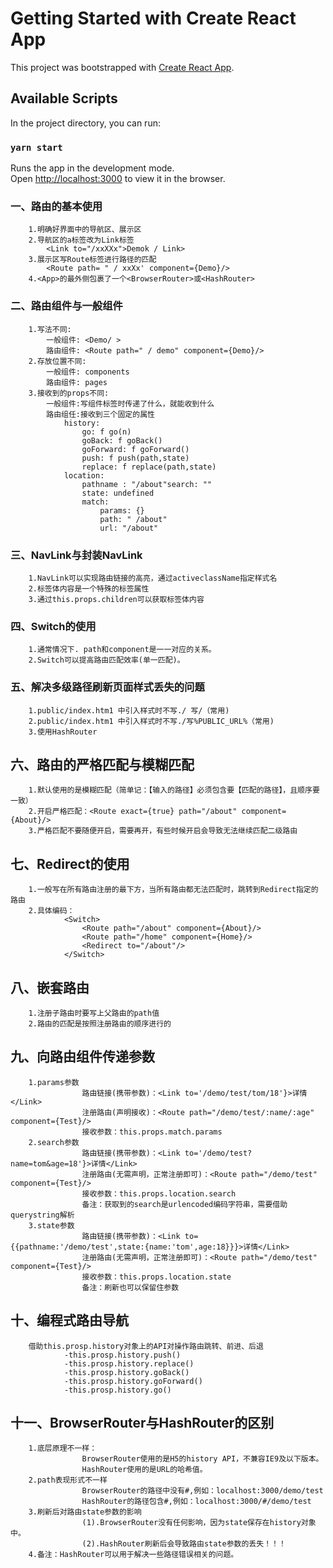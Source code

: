 # Getting Started with Create React App

This project was bootstrapped with [Create React App](https://github.com/facebook/create-react-app).

## Available Scripts

In the project directory, you can run:

### `yarn start`

Runs the app in the development mode.\
Open [http://localhost:3000](http://localhost:3000) to view it in the browser.

### 一、路由的基本使用
        1.明确好界面中的导航区、展示区
        2.导航区的a标签改为Link标签
            <Link to="/xxXXx">Demok / Link>
        3.展示区写Route标签进行路径的匹配
            <Route path= " / xxXx' component={Demo}/>
        4.<App>的最外侧包裹了一个<BrowserRouter>或<HashRouter>

### 二、路由组件与一般组件
        1.写法不同:
            一般组件: <Demo/ >
            路由组件: <Route path=" / demo" component={Demo}/>
        2.存放位置不同:
            一般组件: components
            路由组件: pages
        3.接收到的props不同:
            一般组件:写组件标签时传递了什么，就能收到什么
            路由组任:接收到三个固定的属性
                history:
                    go: f go(n)
                    goBack: f goBack()
                    goForward: f goForward()
                    push: f push(path,state)
                    replace: f replace(path,state)
                location:
                    pathname : "/about"search: ""
                    state: undefined
                    match:
                        params: {}
                        path: " /about"
                        url: "/about"

### 三、NavLink与封装NavLink
        1.NavLink可以实现路由链接的高亮，通过activeclassName指定样式名
        2.标签体内容是一个特殊的标签属性
        3.通过this.props.children可以获取标签体内容 

### 四、Switch的使用
        1.通常情况下. path和component是一一对应的关系。
        2.Switch可以提高路由匹配效率(单一匹配)。

### 五、解决多级路径刷新页面样式丢失的问题
        1.public/index.htm1 中引入样式时不写./ 写/（常用)
        2.public/index.htm1 中引入样式时不写./写%PUBLIC_URL%（常用)
        3.使用HashRouter


## 六、路由的严格匹配与模糊匹配
        1.默认使用的是模糊匹配（简单记：【输入的路径】必须包含要【匹配的路径】，且顺序要一致）
        2.开启严格匹配：<Route exact={true} path="/about" component={About}/>
        3.严格匹配不要随便开启，需要再开，有些时候开启会导致无法继续匹配二级路由

## 七、Redirect的使用	
        1.一般写在所有路由注册的最下方，当所有路由都无法匹配时，跳转到Redirect指定的路由
        2.具体编码：
                <Switch>
                    <Route path="/about" component={About}/>
                    <Route path="/home" component={Home}/>
                    <Redirect to="/about"/>
                </Switch>

## 八、嵌套路由
        1.注册子路由时要写上父路由的path值
        2.路由的匹配是按照注册路由的顺序进行的

## 九、向路由组件传递参数
        1.params参数
                    路由链接(携带参数)：<Link to='/demo/test/tom/18'}>详情</Link>
                    注册路由(声明接收)：<Route path="/demo/test/:name/:age" component={Test}/>
                    接收参数：this.props.match.params
        2.search参数
                    路由链接(携带参数)：<Link to='/demo/test?name=tom&age=18'}>详情</Link>
                    注册路由(无需声明，正常注册即可)：<Route path="/demo/test" component={Test}/>
                    接收参数：this.props.location.search
                    备注：获取到的search是urlencoded编码字符串，需要借助querystring解析
        3.state参数
                    路由链接(携带参数)：<Link to={{pathname:'/demo/test',state:{name:'tom',age:18}}}>详情</Link>
                    注册路由(无需声明，正常注册即可)：<Route path="/demo/test" component={Test}/>
                    接收参数：this.props.location.state
                    备注：刷新也可以保留住参数
## 十、编程式路由导航
        借助this.prosp.history对象上的API对操作路由跳转、前进、后退
                -this.prosp.history.push()
                -this.prosp.history.replace()
                -this.prosp.history.goBack()
                -this.prosp.history.goForward()
                -this.prosp.history.go()

## 十一、BrowserRouter与HashRouter的区别
        1.底层原理不一样：
                    BrowserRouter使用的是H5的history API，不兼容IE9及以下版本。
                    HashRouter使用的是URL的哈希值。
        2.path表现形式不一样
                    BrowserRouter的路径中没有#,例如：localhost:3000/demo/test
                    HashRouter的路径包含#,例如：localhost:3000/#/demo/test
        3.刷新后对路由state参数的影响
                    (1).BrowserRouter没有任何影响，因为state保存在history对象中。
                    (2).HashRouter刷新后会导致路由state参数的丢失！！！
        4.备注：HashRouter可以用于解决一些路径错误相关的问题。

